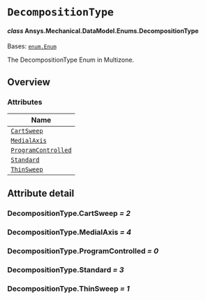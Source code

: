 # `DecompositionType`

<a id="ansys.mechanical.stubs.v242.Ansys.Mechanical.DataModel.Enums.DecompositionType"></a>

#### *class* Ansys.Mechanical.DataModel.Enums.DecompositionType

Bases: [`enum.Enum`](https://docs.python.org/3/library/enum.html#enum.Enum)

The DecompositionType Enum in Multizone.

<!-- !! processed by numpydoc !! -->

<a id="overview"></a>

## Overview

### Attributes

| Name |
| ------------------------------------------------------------- |
| [`CartSweep`](#DecompositionType.CartSweep) |
| [`MedialAxis`](#DecompositionType.MedialAxis) |
| [`ProgramControlled`](#DecompositionType.ProgramControlled) |
| [`Standard`](#DecompositionType.Standard) |
| [`ThinSweep`](#DecompositionType.ThinSweep) |

<a id="attribute-detail"></a>

## Attribute detail

<a id="DecompositionType.CartSweep"></a>

### DecompositionType.CartSweep *= 2*

<a id="DecompositionType.MedialAxis"></a>

### DecompositionType.MedialAxis *= 4*

<a id="DecompositionType.ProgramControlled"></a>

### DecompositionType.ProgramControlled *= 0*

<a id="DecompositionType.Standard"></a>

### DecompositionType.Standard *= 3*

<a id="DecompositionType.ThinSweep"></a>

### DecompositionType.ThinSweep *= 1*


